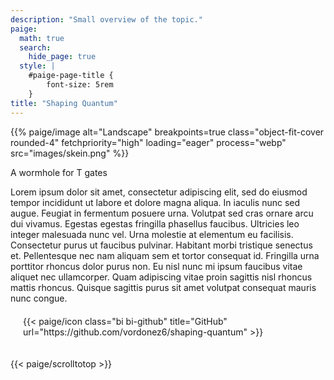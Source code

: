 ```yaml
---
description: "Small overview of the topic."
paige:
  math: true
  search:
    hide_page: true
  style: |
    #paige-page-title {
        font-size: 5rem
    }
title: "Shaping Quantum"
---
```

<div class="centered_image">
{{% paige/image alt="Landscape" breakpoints=true class="object-fit-cover rounded-4" fetchpriority="high"  loading="eager" process="webp" src="images/skein.png" %}}
</div>
</div>

<p class="display-6 fw-bold h2 text-center">A wormhole for T gates</p>

<div class="container-fluid" >
    <div class="justify-content-center row" >
        <div class="col col-auto col-lg-7 px-0" >
          <p class="lead text-center" >
          <div class="rounded-fluid-container">
Lorem  ipsum dolor sit amet, consectetur adipiscing elit, sed do eiusmod tempor incididunt ut labore et dolore magna aliqua. In iaculis nunc sed augue. Feugiat in fermentum posuere urna. Volutpat sed cras ornare arcu dui vivamus. Egestas egestas fringilla phasellus faucibus. Ultricies leo integer malesuada nunc vel. Urna molestie at elementum eu facilisis. Consectetur purus ut faucibus pulvinar. Habitant morbi tristique senectus et. Pellentesque nec nam aliquam sem et tortor consequat id. Fringilla urna porttitor rhoncus dolor purus non. Eu nisl nunc mi ipsum faucibus vitae aliquet nec ullamcorper. Quam adipiscing vitae proin sagittis nisl rhoncus mattis rhoncus. Quisque sagittis purus sit amet volutpat consequat mauris nunc congue.
         </div>
        </div>
    </div>
</div>
 

<div class="column-gap-3 d-flex display-6 justify-content-center mb-3" style="padding: 20px">
    {{< paige/icon class="bi bi-github" title="GitHub" url="https://github.com/vordonez6/shaping-quantum" >}}
</div>

{{< paige/scrolltotop >}}

